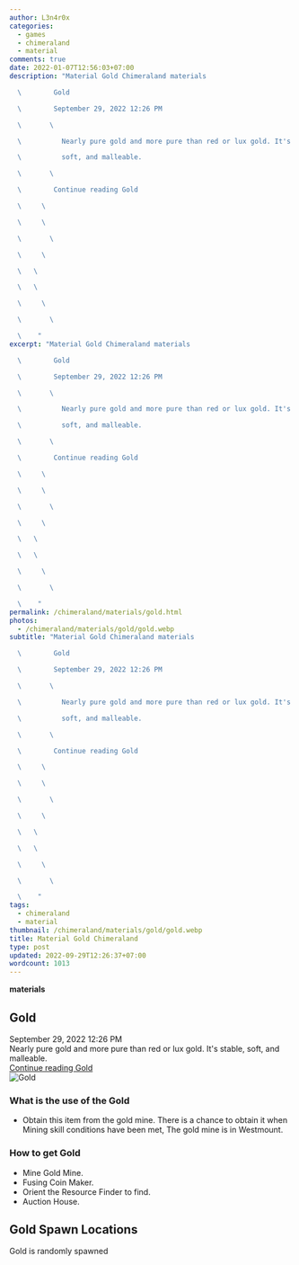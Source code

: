 ```yaml
---
author: L3n4r0x
categories:
  - games
  - chimeraland
  - material
comments: true
date: 2022-01-07T12:56:03+07:00
description: "Material Gold Chimeraland materials

  \        Gold

  \        September 29, 2022 12:26 PM

  \       \ 

  \          Nearly pure gold and more pure than red or lux gold. It's stable,

  \          soft, and malleable.

  \       \ 

  \        Continue reading Gold

  \     \ 

  \     \ 

  \       \ 

  \     \ 

  \   \ 

  \   \ 

  \     \ 

  \       \ 

  \    "
excerpt: "Material Gold Chimeraland materials

  \        Gold

  \        September 29, 2022 12:26 PM

  \       \ 

  \          Nearly pure gold and more pure than red or lux gold. It's stable,

  \          soft, and malleable.

  \       \ 

  \        Continue reading Gold

  \     \ 

  \     \ 

  \       \ 

  \     \ 

  \   \ 

  \   \ 

  \     \ 

  \       \ 

  \    "
permalink: /chimeraland/materials/gold.html
photos:
  - /chimeraland/materials/gold/gold.webp
subtitle: "Material Gold Chimeraland materials

  \        Gold

  \        September 29, 2022 12:26 PM

  \       \ 

  \          Nearly pure gold and more pure than red or lux gold. It's stable,

  \          soft, and malleable.

  \       \ 

  \        Continue reading Gold

  \     \ 

  \     \ 

  \       \ 

  \     \ 

  \   \ 

  \   \ 

  \     \ 

  \       \ 

  \    "
tags:
  - chimeraland
  - material
thumbnail: /chimeraland/materials/gold/gold.webp
title: Material Gold Chimeraland
type: post
updated: 2022-09-29T12:26:37+07:00
wordcount: 1013
---
```


<link
  rel="stylesheet"
  href="https://rawcdn.githack.com/dimaslanjaka/Web-Manajemen/870a349/css/bootstrap-5-3-0-alpha3-wrapper.css"
/>
<section id="bootstrap-wrapper">
  <div data-bs-theme="dark">
    <div
      class="row g-0 border rounded overflow-hidden flex-md-row mb-4 shadow-sm position-relative bg-dark text-light"
    >
      <div class="col p-4 d-flex flex-column position-static">
        <strong class="d-inline-block mb-2 text-success">materials</strong>
        <h2 class="mb-0">Gold</h2>
        <div class="mb-1 text-muted">September 29, 2022 12:26 PM</div>
        <div class="mb-2 border p-1">
          Nearly pure gold and more pure than red or lux gold. It&#x27;s stable,
          soft, and malleable.
        </div>
        <a
          href="/chimeraland/materials/gold.html"
          class="stretched-link d-none text-primary"
          >Continue reading Gold</a
        >
      </div>
      <div class="col-auto d-none d-md-block d-lg-block">
        <img
          src="https://www.webmanajemen.com/chimeraland/materials/gold/gold.webp"
          alt="Gold"
        />
      </div>
    </div>
    <div class="row">
      <div class="col-lg-6 col-12 mb-2">
        <div class="card">
          <div class="card-body">
            <h3 class="card-title">What is the use of the Gold</h3>
            <div class="card-text">
              <ul>
                <li>
                  Obtain this item from the gold mine. There is a chance to
                  obtain it when Mining skill conditions have been met, The gold
                  mine is in Westmount.
                </li>
              </ul>
            </div>
          </div>
        </div>
      </div>
      <div class="col-lg-6 col-12 mb-2">
        <div class="card">
          <div class="card-body">
            <h3 class="card-title">How to get Gold</h3>
            <div class="card-text">
              <ul>
                <li>Mine Gold Mine.</li>
                <li>Fusing Coin Maker.</li>
                <li>Orient the Resource Finder to find.</li>
                <li>Auction House.</li>
              </ul>
            </div>
          </div>
        </div>
      </div>
      <div class="col-12 mb-2">
        <h2>Gold Spawn Locations</h2>
        <p>Gold is randomly spawned</p>
      </div>
    </div>
  </div>
</section>